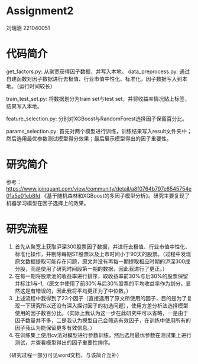 # Assignment2
 刘瑞涵 221040051
 
# 代码简介
 get_factors.py: 从聚宽获得因子数据，并写入本地。
 data_preprocess.py: 通过自建函数对因子数据进行去极值、行业市值中性化、标准化，因子数据写入到本地。（运行时间较长）
 
 train_test_set.py: 将数据划分为train set与test set，并将收益率情况贴上标签，结果写入本地。
 
 feature_selection.py: 分别对XGBoost与RandomForest选择因子保留百分比。
 
 params_selection.py: 首先对两个模型进行训练，训练结果写入result文件夹中；然后选用最优参数测试模型得分效果；最后展示模型得出的因子重要性。
 
# 研究简介
 参考：https://www.joinquant.com/view/community/detail/a8f0764b797e8545754e01a5e01eb8fd
《基于随机森林和XGBoost的多因子模型分析》。研究主要复现了机器学习模型在因子选择上的效果。

# 研究流程
1. 首先从聚宽上获取沪深300股票因子数据，并进行去极值、行业市值中性化、标准化操作，并剔除每期ST股票以及上市时间小于90天的股票。（过程中发现原文数据提取可能存在问题，原文并没有再每一期提取相应时期的沪深300成分股，而是使用了研究时间段第一期的数据，因此我进行了更正。）
2. 在每一期将股票池的收益率进行排序，取收益率前30%与后30%的股票保留并标注1与-1,（原文中使用了前30%与后30%股票的平均收益率作为划分，显然这是有错误的，因此我将平均更正为了中位数。）
3. 上述流程中我得到了23个因子（直接选用了原文所使用的因子，目的是为了复现一下研究所以还没有深入探讨因子的初选问题），使用方差分析法选择模型使用的因子数百分比。（实际上我认为这一步在此研究中可以省略，一是由于因子数量并不多，二是我认为模型自己会筛选有效因子，在训练中使用所有的因子我认为能保留更多有效信息。）
4. 在训练集上使用cv法对模型进行参数训练，然后选用最优参数在测试集上进行测试，并查看模型得出的因子重要性排序。

（研究过程一部分可见word文档，与该简介互补）

